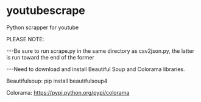 youtubescrape
=============

Python scrapper for  youtube


PLEASE NOTE:

---Be sure to run scrape.py in the same directory as csv2json.py, the latter is run toward the end of the former

---Need to download and install Beautiful Soup and Colorama libraries.


Beautifulsoup: pip install beautifulsoup4

Colorama: https://pypi.python.org/pypi/colorama
